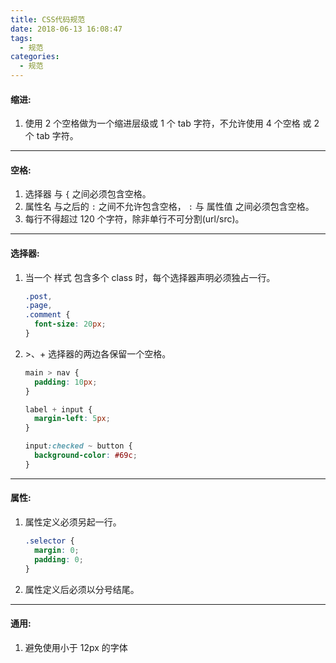 ```yaml
---
title: CSS代码规范
date: 2018-06-13 16:08:47
tags:
  - 规范
categories:
  - 规范
---
```


#### 缩进:

1.  使用 2 个空格做为一个缩进层级或 1 个 tab 字符，不允许使用 4 个空格 或 2 个 tab 字符。

---

#### 空格:

1.  选择器 与 `{` 之间必须包含空格。
2.  属性名 与之后的 `:` 之间不允许包含空格， `:` 与 属性值 之间必须包含空格。
3.  每行不得超过 120 个字符，除非单行不可分割(url/src)。

<!-- more -->

---

#### 选择器:

1.  当一个 样式 包含多个 class 时，每个选择器声明必须独占一行。

    ```css
    .post,
    .page,
    .comment {
      font-size: 20px;
    }
    ```

2.  \>、+ 选择器的两边各保留一个空格。

    ```css
    main > nav {
      padding: 10px;
    }

    label + input {
      margin-left: 5px;
    }

    input:checked ~ button {
      background-color: #69c;
    }
    ```

---

#### 属性:

1.  属性定义必须另起一行。

    ```css
    .selector {
      margin: 0;
      padding: 0;
    }
    ```

2.  属性定义后必须以分号结尾。

---

#### 通用:

1.  避免使用小于 12px 的字体
